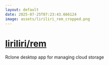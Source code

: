 ```yaml
---
layout: default
date: 2025-07-25T07:23:43.666124
image: assets/liriliri_rem_cropped.png
---
```


# [liriliri/rem](https://github.com/liriliri/rem)

Rclone desktop app for managing cloud storage
